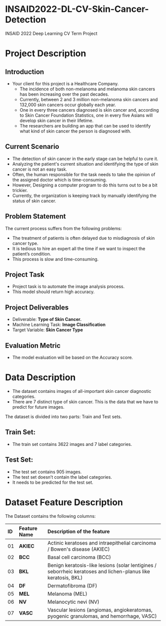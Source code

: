 # INSAID2022-DL-CV-Skin-Cancer-Detection
INSAID 2022 Deep Learning CV Term Project
# Project Description
## Introduction
- Your client for this project is a Healthcare Company.
  - The incidence of both non-melanoma and melanoma skin cancers has been increasing over the past decades.
  - Currently, between 2 and 3 million non-melanoma skin cancers and 132,000 skin cancers occur globally each year.
  - One in every three cancers diagnosed is skin cancer and, according to Skin Cancer Foundation Statistics, one in every five Asians will develop skin cancer in their lifetime.
  - The researchers are building an app that can be used to identify what kind of skin cancer the person is diagnosed with.

## Current Scenario
- The detection of skin cancer in the early stage can be helpful to cure it.
- Analyzing the patient's current situation and identifying the type of skin cancer is not an easy task.
- Often, the human responsible for the task needs to take the opinion of the assigned doctor which is time-consuming.
- However, Designing a computer program to do this turns out to be a bit trickier.
- Currently, the organization is keeping track by manually identifying the status of skin cancer.

## Problem Statement
The current process suffers from the following problems:
- The treatment of patients is often delayed due to misdiagnosis of skin cancer type.
- It is tedious to hire an expert all the time if we want to inspect the patient’s condition.
- This process is slow and time-consuming.

## Project Task
* Project task is to automate the image analysis process.
* This model should return high accuracy.

## Project Deliverables
- Deliverable: **Type of Skin Cancer.**
- Machine Learning Task: **Image Classification**
- Target Variable: **Skin Cancer Type**
## Evaluation Metric
* The model evaluation will be based on the Accuracy score.
# Data Description
* The dataset contains images of all-important skin cancer diagnostic categories.
* There are 7 distinct type of skin cancer. This is the data that we have to predict for future images.

The dataset is divided into two parts: Train and Test sets.

## Train Set:
* The train set contains 3622 images and 7 label categories.

## Test Set:
* The test set contains 905 images.
* The test set doesn’t contain the label categories.
* It needs to be predicted for the test set.

# Dataset Feature Description
The Dataset contains the following columns:

| ID | Feature Name | Description of the feature |
| :-- | :--| :--| 
|01| **AKIEC**   | Actinic keratoses and intraepithelial carcinoma / Bowen's disease (AKIEC)    |
|02| **BCC**   | Basal cell carcinoma (BCC)       |
|03| **BKL** | Benign keratosis-like lesions (solar lentigines / seborrheic keratoses and lichen-planus like keratosis, BKL)   |
|04| **DF** | Dermatofibroma (DF)   |
|05| **MEL** | Melanoma (MEL)   |
|06| **NV** | Melanocytic nevi (NV)   |
|07| **VASC** | Vascular lesions (angiomas, angiokeratomas, pyogenic granulomas, and hemorrhage, VASC)   |
